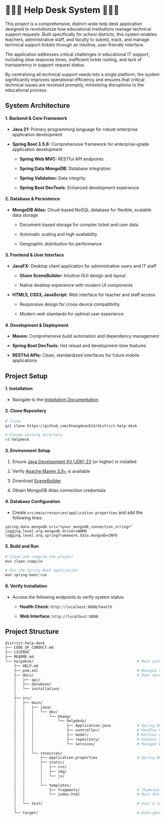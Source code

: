 # **🧑🏻‍💻 Help Desk System 🧑🏻‍💻**

This project is a comprehensive, district-wide help desk application designed to revolutionize how educational institutions manage technical support requests. Built specifically for school districts, this system enables teachers, administrative staff, and faculty to submit, track, and manage technical support tickets through an intuitive, user-friendly interface.

The application addresses critical challenges in educational IT support, including slow response times, inefficient ticket routing, and lack of transparency in support request status.

By centralizing all technical support needs into a single platform, the system significantly improves operational efficiency and ensures that critical technical issues are resolved promptly, minimizing disruptions to the educational process.

## **System Architecture**

#### **1. Backend & Core Framework**

- **Java 21:** Primary programming language for robust enterprise application development

- **Spring Boot 3.5.6:** Comprehensive framework for enterprise-grade application development

    - **Spring Web MVC:** RESTful API endpoints

    - **Spring Data MongoDB:** Database integration

    - **Spring Validation:** Data integrity

    - **Spring Boot DevTools:** Enhanced development experience

#### **2. Database & Persistence**

- **MongoDB Atlas:** Cloud-based NoSQL database for flexible, scalable data storage

    - Document-based storage for complex ticket and user data

    - Automatic scaling and high availability

    - Geographic distribution for performance

#### **3. Frontend & User Interface**

- **JavaFX:** Desktop client application for administrative users and IT staff

    - **Gluon SceneBuilder:** Intuitive GUI design and layout
    
    - Native desktop experience with modern UI components

- **HTML5, CSS3, JavaScript:** Web interface for teacher and staff access

    - Responsive design for cross-device compatibility

    - Modern web standards for optimal user experience

#### **4. Development & Deployment**

- **Maven:** Comprehensive build automation and dependency management

- **Spring Boot DevTools:** Hot reload and development-time features

- **RESTful APIs:** Clean, standardized interfaces for future mobile applications

## **Project Setup**

#### **1. Installation**

- Navigate to the [Installation Documentation](helpdesk/docs/installation/README.md)

#### **2. Clone Repository**

```bash
# Clone
git clone https://github.com/khangdoan514/district-help-desk

# Change working directory
cd helpdesk
```

#### **3. Environment Setup**

1. Ensure [Java Development Kit (JDK) 23](https://www.oracle.com/java/technologies/downloads/) (or higher) is installed

2. Verify [Apache Maven 3.9+](https://maven.apache.org) is available

3. Download [SceneBuilder](https://gluonhq.com/products/scene-builder/)

4. Obtain MongoDB Atlas connection credentials

#### **4. Database Configuration**

- Create `src/main/resources/application.properties` and add the following lines:

```properties
spring.data.mongodb.uri="<your_mongodb_connection_string>"
logging.level.org.mongodb.driver=WARN
logging.level.org.springframework.data.mongodb=INFO
```

#### **5. Build and Run**

```bash
# Clean and compile the project
mvn clean compile

# Run the Spring Boot application
mvn spring-boot:run
```

#### **6. Verify Installation**

- Access the following endpoints to verify system status:

    - **Health Check:** `http://localhost:8080/health`

    - **Web Interface:** `http://localhost:8080`

## **Project Structure**

```bash
district-help-desk
├── CODE_OF_CONDUCT.md
├── LICENSE
├── README.md
└── helpdesk/                                               # Main working directory
    ├── HELP.md
    ├── pom.xml                                             # Manages dependencies & builds configurations
    ├── docs/                                               # Root documentation directory
    │   ├── api/
    │   ├── database/
    │   └── installation/
    │
    ├── src/
    │   ├── main/
    │   │   ├── java/
    │   │   │   └── dev/
    │   │   │       └── khang/
    │   │   │           └── helpdesk/
    │   │   │               ├── Application.java            # Spring Boot entry point
    │   │   │               ├── controller/                 # Handles HTTP requests (@Controller, @RestController)
    │   │   │               ├── model/                      # Defines data entities (@Entity)
    │   │   │               ├── repository/                 # Handles data access (@Repository)
    │   │   │               └── services/                   # Manages business logic (@Service)
    │   │   │
    │   │   └── resources/
    │   │       ├── application.properties                  # Spring Boot configurations
    │   │       ├── static/
    │   │       │   ├── css/
    │   │       │   ├── img/
    │   │       │   └── js/
    │   │       │
    │   │       └── templates/
    │   │           ├── fragments/                          # Thymeleaf
    │   │           └── index.html                          # Main html homepage
    │   │
    │   └── test/                                           # Unit & integration tests
    │
    └── target/                                             # Auto-generated build output
```